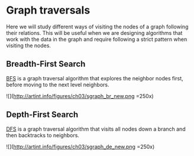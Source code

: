 # Graph traversals

Here we will study different ways of visiting the nodes of a graph following their
relations. This will be useful when we are designing algorithms that work with
the data in the graph and require following a strict pattern when visiting the nodes.

## Breadth-First Search

[BFS](https://en.wikipedia.org/wiki/Breadth-first_search) is a graph traversal
algorithm that explores the neighbor nodes first, before moving to the next level
neighbors.

![](http://artint.info/figures/ch03/sgraph_br_new.png =250x)

## Depth-First Search

[DFS](https://en.wikipedia.org/wiki/Depth-first_search) is a graph traversal
algorithm that visits all nodes down a branch and then backtracks to neighbors.

![](http://artint.info/figures/ch03/sgraph_de_new.png =250x)
